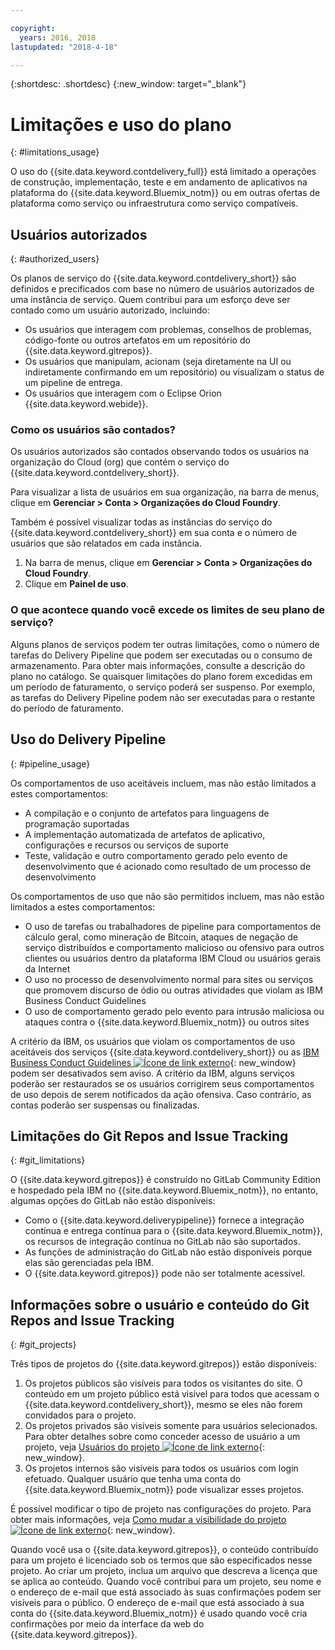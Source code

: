 ```yaml
---

copyright:
  years: 2016, 2018
lastupdated: "2018-4-18"

---
```


{:shortdesc: .shortdesc}
{:new_window: target="_blank"}

# Limitações e uso do plano
{: #limitations_usage}

O uso do {{site.data.keyword.contdelivery_full}} está limitado a operações de construção, implementação, teste e em andamento de aplicativos na plataforma do {{site.data.keyword.Bluemix_notm}} ou em outras ofertas de plataforma como serviço ou infraestrutura como serviço compatíveis.

## Usuários autorizados
{: #authorized_users}

Os planos de serviço do {{site.data.keyword.contdelivery_short}} são definidos e
precificados com base no número de usuários autorizados de uma instância de serviço. Quem contribui para um
esforço deve ser contado como um usuário autorizado, incluindo:

 * Os usuários que interagem com problemas, conselhos de problemas, código-fonte ou outros artefatos em
um repositório do {{site.data.keyword.gitrepos}}.
 * Os usuários que manipulam, acionam (seja diretamente na UI ou indiretamente confirmando em um
repositório) ou visualizam o status de um pipeline de entrega.
 * Os usuários que interagem com o Eclipse Orion {{site.data.keyword.webide}}.
 
### Como os usuários são contados?

Os usuários autorizados são contados observando todos os usuários na organização do Cloud (org) que contém
o serviço do {{site.data.keyword.contdelivery_short}}. 

Para visualizar a lista de usuários em sua organização, na barra de menus, clique em
**Gerenciar > Conta > Organizações do Cloud Foundry**.

Também é possível visualizar todas as instâncias do
serviço do {{site.data.keyword.contdelivery_short}}
em sua conta e o número de usuários que são relatados em cada instância.

1. Na barra de menus, clique em **Gerenciar > Conta > Organizações do Cloud
Foundry**.
2. Clique em **Painel de uso**.

### O que acontece quando você excede os limites de seu plano de serviço? 

Alguns planos de serviços podem ter outras limitações, como o número de tarefas do Delivery Pipeline que
podem ser executadas ou o consumo de armazenamento. Para obter mais informações, consulte a descrição do plano
no catálogo. Se quaisquer limitações do plano forem excedidas em um período de faturamento, o serviço poderá
ser suspenso. Por exemplo, as tarefas do Delivery Pipeline podem não ser executadas para o restante do período
de faturamento.

## Uso do Delivery Pipeline
{: #pipeline_usage}

Os comportamentos de uso aceitáveis incluem, mas não estão limitados a estes comportamentos:

* A compilação e o conjunto de artefatos para linguagens de programação suportadas
* A implementação automatizada de artefatos de aplicativo, configurações e recursos ou serviços de suporte
* Teste, validação e outro comportamento gerado pelo evento de desenvolvimento que é acionado como resultado de um processo de desenvolvimento

Os comportamentos de uso que não são permitidos incluem, mas não estão limitados a estes comportamentos:

* O uso de tarefas ou trabalhadores de pipeline para comportamentos de cálculo geral, como mineração de Bitcoin, ataques de negação de serviço distribuídos e comportamento malicioso ou ofensivo para outros clientes ou usuários dentro da plataforma IBM Cloud ou usuários gerais da Internet
* O uso no processo de desenvolvimento normal para sites ou serviços que promovem discurso de ódio ou outras atividades que violam as IBM Business Conduct Guidelines
* O uso de comportamento gerado pelo evento para intrusão maliciosa ou ataques contra o {{site.data.keyword.Bluemix_notm}} ou outros sites

A critério da IBM, os usuários que violam os comportamentos de uso aceitáveis dos serviços {{site.data.keyword.contdelivery_short}} ou as [IBM Business Conduct Guidelines ![Ícone de link externo](../../icons/launch-glyph.svg "Ícone de link externo")](https://www.ibm.com/investor/governance/business-conduct-guidelines.html){: new_window} podem ser desativados sem aviso. A critério da IBM, alguns serviços poderão ser restaurados se os usuários corrigirem seus comportamentos de uso depois de serem notificados da ação ofensiva. Caso contrário, as contas poderão ser suspensas ou finalizadas.

## Limitações do Git Repos and Issue Tracking
{: #git_limitations}

O {{site.data.keyword.gitrepos}} é construído no GitLab Community Edition e hospedado pela IBM no {{site.data.keyword.Bluemix_notm}}, no entanto, algumas opções do GitLab não estão disponíveis:

 * Como o {{site.data.keyword.deliverypipeline}} fornece a integração contínua e entrega contínua para o {{site.data.keyword.Bluemix_notm}}, os recursos de integração contínua no GitLab não são suportados.
 * As funções de administração do GitLab não estão disponíveis porque elas são gerenciadas pela IBM.
 * O {{site.data.keyword.gitrepos}} pode não ser totalmente acessível.

## Informações sobre o usuário e conteúdo do Git Repos and Issue Tracking
{: #git_projects}

Três tipos de projetos do {{site.data.keyword.gitrepos}} estão disponíveis:

  1. Os projetos públicos são visíveis para todos os visitantes do site. O conteúdo em um projeto público está visível para todos que acessam o {{site.data.keyword.contdelivery_short}}, mesmo se eles não forem convidados para o projeto.
  2. Os projetos privados são visíveis somente para usuários selecionados. Para obter detalhes sobre como conceder acesso de usuário a um projeto, veja [Usuários do projeto ![Ícone de link externo](../../icons/launch-glyph.svg "Ícone de link externo")](https://git.ng.bluemix.net/help/workflow/add-user/add-user.md){: new_window}.
  3. Os projetos internos são visíveis para todos os usuários com login efetuado. Qualquer usuário que tenha uma conta do {{site.data.keyword.Bluemix_notm}} pode visualizar esses projetos.

É possível modificar o tipo de projeto nas configurações do projeto. Para obter mais informações, veja [Como mudar a visibilidade do projeto ![Ícone de link externo](../../icons/launch-glyph.svg "Ícone de link externo")](https://git.ng.bluemix.net/help/public_access/public_access#how-to-change-project-visibility){: new_window}.

Quando você usa o {{site.data.keyword.gitrepos}}, o conteúdo contribuído para um projeto é licenciado sob os termos que são especificados nesse projeto. Ao criar um projeto, inclua um arquivo que descreva a licença que se aplica ao conteúdo. Quando você contribui para um projeto, seu nome e o endereço de e-mail que está associado às suas confirmações podem ser visíveis para o público. O endereço de e-mail que está associado à sua conta do {{site.data.keyword.Bluemix_notm}} é usado quando você cria confirmações por meio da interface da web do {{site.data.keyword.gitrepos}}.

<!-- ###Privacy with Git Repos and Issue Tracking profiles -->

<!-- A few features of {{site.data.keyword.gitrepos}} require the use of a profile page that publicly displays information that you provide. You give IBM the following permissions: -->

  <!-- a. Make the information in your profile&mdash;such as your name, email, picture, bio, social media links, and user activity&mdash;visible to other users of the service. -->

  <!-- b. Publicly disclose your name and other public information and activities that are associated with your use of the service, or otherwise publicize the fact that you are a user of the service, without any further notice to you. -->

<!-- The email address that is associated with your profile page is derived from your {{site.data.keyword.Bluemix_notm}} account details. To modify the email address that is displayed on your profile page, modify your {{site.data.keyword.Bluemix_notm}} account. -->

<!-- ## Deprecated services
{: #deprecated_services} -->

<!--{{site.data.keyword.trackplan}} and {{site.data.keyword.deliverypipeline}} Classic, which are part of IBM Bluemix {{site.data.keyword.jazzhub_short}} (JazzHub), are being retired. For more information, see [Track & Plan Retirement ![External link icon](../../icons/launch-glyph.svg "External link icon")](https://www.ibm.com/blogs/bluemix/2017/04/track-plan-retirement/){: new_window} and [Delivery Pipeline Retirement ![External link icon](../../icons/launch-glyph.svg "External link icon")](https://www.ibm.com/blogs/bluemix/2017/04/delivery-pipeline-retirement/){: new_window}. -->

<!-- Starting on May 25, no new JazzHub projects can be created. Through automatic rolling upgrades, JazzHub projects will be upgraded to {{site.data.keyword.contdelivery_short}} toolchains. The JazzHub site will be removed from service in early July. For more information about the upgrade, see [Upgrading JazzHub project to Bluemix Continuous Delivery toolchains ![External link icon](../../icons/launch-glyph.svg "External link icon")](https://developer.ibm.com/devops-services/2017/4/18/upgrading-jazzhub-projects-bluemix-continuous-delivery-toolchains/){: new_window} -->
